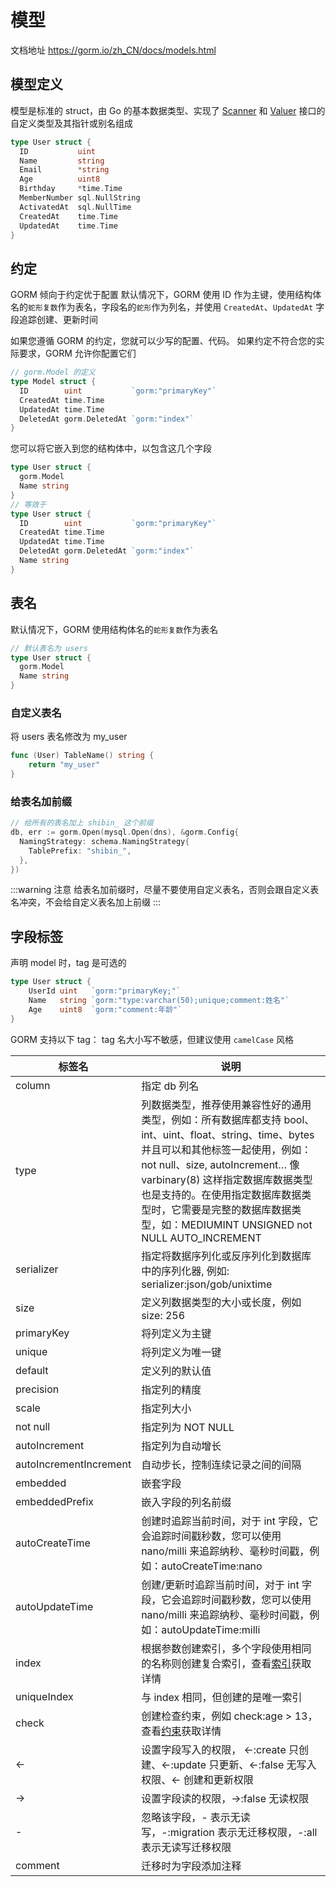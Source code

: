 # 模型
文档地址  https://gorm.io/zh_CN/docs/models.html
## 模型定义
模型是标准的 struct，由 Go 的基本数据类型、实现了 [Scanner](https://pkg.go.dev/database/sql#Scanner) 和 [Valuer](https://pkg.go.dev/database/sql/driver#Valuer) 接口的自定义类型及其指针或别名组成

```go
type User struct {
  ID           uint
  Name         string
  Email        *string
  Age          uint8
  Birthday     *time.Time
  MemberNumber sql.NullString
  ActivatedAt  sql.NullTime
  CreatedAt    time.Time
  UpdatedAt    time.Time
}
```
## 约定
GORM 倾向于约定优于配置 默认情况下，GORM 使用 ID 作为主键，使用结构体名的`蛇形复数`作为表名，字段名的`蛇形`作为列名，并使用 `CreatedAt`、`UpdatedAt` 字段追踪创建、更新时间

如果您遵循 GORM 的约定，您就可以少写的配置、代码。 如果约定不符合您的实际要求，GORM 允许你配置它们
```go
// gorm.Model 的定义
type Model struct {
  ID        uint           `gorm:"primaryKey"`
  CreatedAt time.Time
  UpdatedAt time.Time
  DeletedAt gorm.DeletedAt `gorm:"index"`
}
```
您可以将它嵌入到您的结构体中，以包含这几个字段
```go
type User struct {
  gorm.Model
  Name string
}
// 等效于
type User struct {
  ID        uint           `gorm:"primaryKey"`
  CreatedAt time.Time
  UpdatedAt time.Time
  DeletedAt gorm.DeletedAt `gorm:"index"`
  Name string
}
```
## 表名
默认情况下，GORM 使用结构体名的`蛇形复数`作为表名
```go
// 默认表名为 users
type User struct {
  gorm.Model
  Name string
}
```
### 自定义表名
将 users 表名修改为 my_user
```go
func (User) TableName() string {
	return "my_user"
}
```
### 给表名加前缀

```go
// 给所有的表名加上 shibin_ 这个前缀
db, err := gorm.Open(mysql.Open(dns), &gorm.Config{
  NamingStrategy: schema.NamingStrategy{
    TablePrefix: "shibin_",
  },
})
```
:::warning 注意
给表名加前缀时，尽量不要使用自定义表名，否则会跟自定义表名冲突，不会给自定义表名加上前缀
:::
## 字段标签
声明 model 时，tag 是可选的

```GO
type User struct {
	UserId uint   `gorm:"primaryKey;"`
	Name   string `gorm:"type:varchar(50);unique;comment:姓名"`
	Age    uint8  `gorm:"comment:年龄"`
}
```
GORM 支持以下 tag： tag 名大小写不敏感，但建议使用 `camelCase` 风格

| 标签名	| 说明 |
| -| - |
| column |	指定 db 列名
| type |	列数据类型，推荐使用兼容性好的通用类型，例如：所有数据库都支持 bool、int、uint、float、string、time、bytes 并且可以和其他标签一起使用，例如：not null、size, autoIncrement… 像 varbinary(8) 这样指定数据库数据类型也是支持的。在使用指定数据库数据类型时，它需要是完整的数据库数据类型，如：MEDIUMINT UNSIGNED not NULL AUTO_INCREMENT |
| serializer |	指定将数据序列化或反序列化到数据库中的序列化器, 例如: serializer:json/gob/unixtime |
| size |	定义列数据类型的大小或长度，例如 size: 256 |
|primaryKey|	将列定义为主键 |
|unique	| 将列定义为唯一键 |
|default|	定义列的默认值 |
|precision|	指定列的精度 |
|scale	| 指定列大小 |
|not null|	指定列为 NOT NULL |
|autoIncrement|	指定列为自动增长 |
|autoIncrementIncrement |	自动步长，控制连续记录之间的间隔 |
|embedded |	嵌套字段 |
|embeddedPrefix|	嵌入字段的列名前缀 |
|autoCreateTime	| 创建时追踪当前时间，对于 int 字段，它会追踪时间戳秒数，您可以使用 nano/milli 来追踪纳秒、毫秒时间戳，例如：autoCreateTime:nano |
|autoUpdateTime	|创建/更新时追踪当前时间，对于 int 字段，它会追踪时间戳秒数，您可以使用 nano/milli 来追踪纳秒、毫秒时间戳，例如：autoUpdateTime:milli |
| index	|根据参数创建索引，多个字段使用相同的名称则创建复合索引，查看[索引](https://gorm.io/zh_CN/docs/indexes.html)获取详情
| uniqueIndex	|与 index 相同，但创建的是唯一索引 |
| check	|创建检查约束，例如 check:age > 13，查看[约束](https://gorm.io/zh_CN/docs/constraints.html)获取详情 |
| <-	|设置字段写入的权限， <-:create 只创建、<-:update 只更新、<-:false 无写入权限、<- 创建和更新权限 |
| ->	| 设置字段读的权限，->:false 无读权限 |
| - |	忽略该字段，- 表示无读写，-:migration 表示无迁移权限，-:all 表示无读写迁移权限 |
| comment |	迁移时为字段添加注释 |

